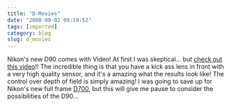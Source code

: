```yaml
---
title: "D-Movies"
date: "2008-09-02 09:19:52"
tags: [imported]
category: blog
slug: d_movies
---
```


Nikon's new D90 comes with Video! At first I was skeptical... but <a href="http://chsvimg.nikon.com/products/imaging/lineup/d90/en/d-movie/">check out this video</a>!! The incredible thing is that you have a kick ass lens in front with a very high quality sensor, and it's a amazing what the results look like! The control over depth of field is simply amazing! I was going to save up for Nikon's new full frame <a href="http://www.dpreview.com/previews/nikond700/">D700</a>, but this will give me pause to consider the possibilities of the D90...
